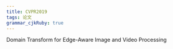 ```yaml
---
title: CVPR2019
tags: 论文
grammar_cjkRuby: true
---
```



Domain Transform for Edge-Aware Image and Video Processing
